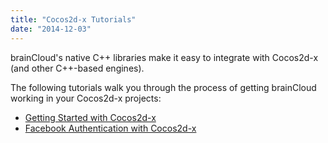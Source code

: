 ```yaml
---
title: "Cocos2d-x Tutorials"
date: "2014-12-03"
---
```


brainCloud's native C++ libraries make it easy to integrate with Cocos2d-x (and other C++-based engines).

The following tutorials walk you through the process of getting brainCloud working in your Cocos2d-x projects:

- [Getting Started with Cocos2d-x](/apidocs/tutorials/cocos2d-x-tutorials/cocos-2dx-example-1-getting-started/)
- [Facebook Authentication with Cocos2d-x](/apidocs/tutorials/cocos2d-x-tutorials/facebook-authentication/)
